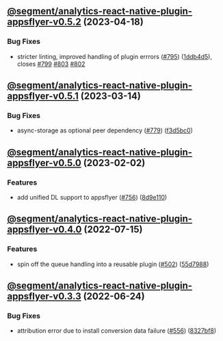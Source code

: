 ## [@segment/analytics-react-native-plugin-appsflyer-v0.5.2](https://github.com/segmentio/analytics-react-native/compare/@segment/analytics-react-native-plugin-appsflyer-v0.5.1...@segment/analytics-react-native-plugin-appsflyer-v0.5.2) (2023-04-18)


### Bug Fixes

* stricter linting, improved handling of plugin errrors ([#795](https://github.com/segmentio/analytics-react-native/issues/795)) ([1ddb4d5](https://github.com/segmentio/analytics-react-native/commit/1ddb4d571df794bc7eaa5c5302ed27b90faf9a73)), closes [#799](https://github.com/segmentio/analytics-react-native/issues/799) [#803](https://github.com/segmentio/analytics-react-native/issues/803) [#802](https://github.com/segmentio/analytics-react-native/issues/802)

## [@segment/analytics-react-native-plugin-appsflyer-v0.5.1](https://github.com/segmentio/analytics-react-native/compare/@segment/analytics-react-native-plugin-appsflyer-v0.5.0...@segment/analytics-react-native-plugin-appsflyer-v0.5.1) (2023-03-14)


### Bug Fixes

* async-storage as optional peer dependency ([#779](https://github.com/segmentio/analytics-react-native/issues/779)) ([f3d5bc0](https://github.com/segmentio/analytics-react-native/commit/f3d5bc024fe3ae988386aac8b9f6f3fc6d84677a))

## [@segment/analytics-react-native-plugin-appsflyer-v0.5.0](https://github.com/segmentio/analytics-react-native/compare/@segment/analytics-react-native-plugin-appsflyer-v0.4.0...@segment/analytics-react-native-plugin-appsflyer-v0.5.0) (2023-02-02)


### Features

* add unified DL support to appsflyer ([#756](https://github.com/segmentio/analytics-react-native/issues/756)) ([8d9e110](https://github.com/segmentio/analytics-react-native/commit/8d9e110da4d0ae79efb423fcf9773d56600a54a0))

## [@segment/analytics-react-native-plugin-appsflyer-v0.4.0](https://github.com/segmentio/analytics-react-native/compare/@segment/analytics-react-native-plugin-appsflyer-v0.3.3...@segment/analytics-react-native-plugin-appsflyer-v0.4.0) (2022-07-15)


### Features

* spin off the queue handling into a reusable plugin ([#502](https://github.com/segmentio/analytics-react-native/issues/502)) ([55d7988](https://github.com/segmentio/analytics-react-native/commit/55d798821163d5a41902a6bc099b1bfcbd853a17))

## [@segment/analytics-react-native-plugin-appsflyer-v0.3.3](https://github.com/segmentio/analytics-react-native/compare/@segment/analytics-react-native-plugin-appsflyer-v0.3.2...@segment/analytics-react-native-plugin-appsflyer-v0.3.3) (2022-06-24)


### Bug Fixes

* attribution error due to install conversion data failure ([#556](https://github.com/segmentio/analytics-react-native/issues/556)) ([8327bf8](https://github.com/segmentio/analytics-react-native/commit/8327bf8f87a6da767be32aaff68445f7184e61de))
